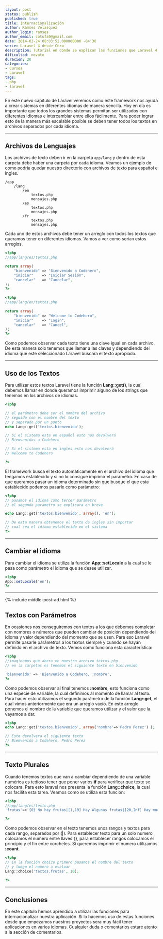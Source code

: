 ```yaml
---
layout: post
status: publish
published: true
title: Internacionalización
author: Ramses Velasquez
author_login: ramses
author_email: cotufa9@gmail.com
date: 2014-02-24 00:03:52.000000000 -04:30
serie: Laravel 4 desde Cero
description: Tutorial en donde se explican las funciones que Laravel 4 nos brinda para internacionalizar una aplicación
dificultad: novato
duracion: 20
categories:
- Cursos
- Laravel
tags:
- php
- laravel
---
```

<p>En este nuevo capítulo de Laravel veremos como este framework nos ayuda a crear sistemas en diferentes idiomas de manera sencilla. Hoy en día es importante que todos los grandes sistemas permitan ser utilizados con diferentes idiomas e intercambiar entre ellos fácilmente. Para poder lograr esto de la manera más escalable posible se deben tener todos los textos en archivos separados por cada idioma.</p>

<hr />

<h2>Archivos de Lenguajes</h2>

<p>Los archivos de texto deben ir en la carpeta <code>app/lang</code> y dentro de esta carpeta debe haber una carpeta por cada idioma. Veamos un ejemplo de como podría quedar nuestro directorio con archivos de texto para español e ingles.</p>

```
/app
    /lang
        /en
            textos.php
            mensajes.php
        /es
            textos.php
            mensajes.php
        /fr
            textos.php
            mensajes.php
```

<p>Cada uno de estos archivos debe tener un arreglo con todos los textos que queramos tener en diferentes idiomas. Vamos a ver como serian estos arreglos.</p>

```php 
<?php
//app/lang/es/textos.php

return array(
    "bienvenido" => "Bienvenido a Codehero",
    "iniciar"    => "Iniciar Sesión",
    "cancelar"   => "Cancelar",
);
?> 
```

```php 
<?php
//app/lang/en/textos.php
    
return array(
    "bienvenido" => "Welcome to Codehero",
    "iniciar"    => "Login",
    "cancelar"   => "Cancel",
);
?> 
```

<p>Como podemos observar cada texto tiene una clave igual en cada archivo. De esta manera solo tenemos que llamar a las claves y dependiendo del idioma que este seleccionado Laravel buscara el texto apropiado.</p>

<hr />

<h2>Uso de los Textos</h2>

<p>Para utilizar estos textos Laravel tiene la función <strong>Lang::get()</strong>, la cual debemos llamar en donde queramos imprimir alguno de los strings que tenemos en los archivos de idiomas.</p>

```php 
<?php

// el parámetro debe ser el nombre del archivo 
// seguido con el nombre del texto
// y separado por un punto
echo Lang::get('textos.bienvenido');

// Si el sistema esta en español esto nos devolverá
// Bienvenidos a Codehero

// Si el sistema esta en ingles esto nos devolverá 
// Welcome to Codehero

?> 
```

<p>El framework busca el texto automáticamente en el archivo del idioma que tengamos establecido y si no lo consigue imprimir el parámetro. En caso de que queramos pasar un idioma determinado sin que busque el que esta establecido podemos pasarlo como parámetro:</p>

```php 
<?php
// pasamos el idioma como tercer parámetro 
// el segundo parametro se explicara en breve 

echo Lang::get('textos.bienvenido', array(), 'en');

// De esta manera obtenemos el texto de ingles sin importar 
// cual sea el idioma establecido en el sistema
?> 
```

<hr />

<h2>Cambiar el idioma</h2>

<p>Para cambiar el idioma se utiliza la función <strong>App::setLocale</strong> a la cual se le pasa como parámetro el idioma que se desee utilizar.</p>

```php 
<?php
App::setLocale('en');
?> 
```

<hr />

{% include middle-post-ad.html %}

<h2>Textos con Parámetros</h2>

<p>En ocasiones nos conseguiremos con textos a los que debemos completar con nombres o números que pueden cambiar de posición dependiendo del idioma y valor dependiendo del momento que se usen. Para eso Laravel permite pasarle parámetros a los textos siempre y cuando se hayan definido en el archivo de texto. Vemos como funciona esta característica:</p>

```php 
<?php
//imaginemos que ahora en nuestro archivo textos.php
// en la carpetas es tenemos el siguiente texto en bienvenido

'bienvenido' => 'Bienvenido a Codehero, :nombre',
?> 
```

<p>Como podemos observar al final tenemos <strong>:nombre</strong>, esto funciona como una especie de variable, la cual definimos al momento de llamar al texto. Para hacer esto utilizamos el segundo parámetro de la función <strong>Lang::get</strong>, el cual vimos anteriormente que era un arreglo vacío. En este arreglo ponemos el nombre de la variable que queramos utilizar y el valor que la vayamos a dar.</p>

```php 
<?php
echo Lang::get('textos.bienvenido', array('nombre'=>'Pedro Perez') );

// Esto devolvera el siguiente texto
// Bienvenido a Codehero, Pedro Perez
?> 
```

<hr />

<h2>Texto Plurales</h2>

<p>Cuando tenemos textos que van a cambiar dependiendo de una variable numérica es tedioso tener que poner varios <strong>if</strong> para verificar que texto se colocara. Para esto laravel nos presenta la función <strong>Lang::choice</strong>, la cual nos facilita esta tarea. Veamos como se utiliza esta función:</p>

```php 
<?php
//app/lang/es/texto.php
'frutas'=>'{0} No hay frutas|[1,19] Hay Algunas frutas|[20,Inf] Hay muchas frutas :count',

?> 
```

<p>Como podemos observar en el texto tenemos unos rangos y textos para cada rango, separados por (<strong>|</strong>). Para establecer texto para un solo numero colocamos el numero entre llaves {}, para establecer rangos colocamos el principio y el fin entre corchetes. Si queremos imprimir el numero utilizamos <strong>:count</strong>.</p>

```php 
<?php
// En la función choice primero pasamos el nombre del texto 
// y luego el numero a evaluar
Lang::choice('textos.frutas', 10);

?> 
```

<hr />

<h2>Conclusiones</h2>

<p>En este capitulo hemos aprendido a utilizar las funciones para internacionalizar nuestra aplicación. Si lo hacemos uso de estas funciones desde que empezamos nuestros proyectos sera muy fácil tener aplicaciones en varios idiomas. Cualquier duda o comentarios estaré atento a la sección de comentarios.</p>
